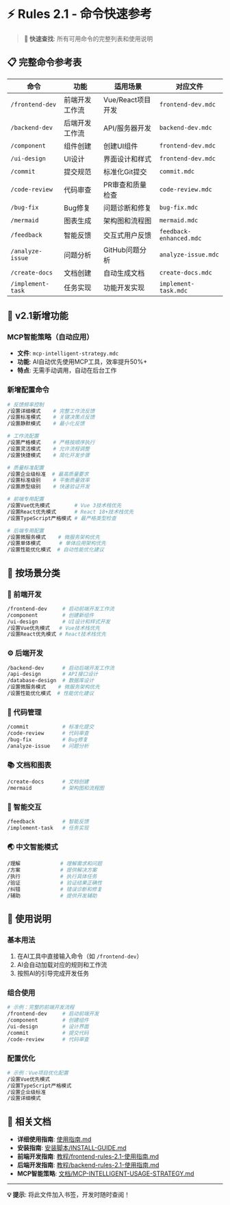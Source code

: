 # ⚡ Rules 2.1 - 命令快速参考

> **🎯 快速查找**: 所有可用命令的完整列表和使用说明

## 📋 完整命令参考表

| 命令 | 功能 | 适用场景 | 对应文件 |
|------|------|----------|----------|
| `/frontend-dev` | 前端开发工作流 | Vue/React项目开发 | `frontend-dev.mdc` |
| `/backend-dev` | 后端开发工作流 | API/服务器开发 | `backend-dev.mdc` |
| `/component` | 组件创建 | 创建UI组件 | `frontend-dev.mdc` |
| `/ui-design` | UI设计 | 界面设计和样式 | `frontend-dev.mdc` |
| `/commit` | 提交规范 | 标准化Git提交 | `commit.mdc` |
| `/code-review` | 代码审查 | PR审查和质量检查 | `code-review.mdc` |
| `/bug-fix` | Bug修复 | 问题诊断和修复 | `bug-fix.mdc` |
| `/mermaid` | 图表生成 | 架构图和流程图 | `mermaid.mdc` |
| `/feedback` | 智能反馈 | 交互式用户反馈 | `feedback-enhanced.mdc` |
| `/analyze-issue` | 问题分析 | GitHub问题分析 | `analyze-issue.mdc` |
| `/create-docs` | 文档创建 | 自动生成文档 | `create-docs.mdc` |
| `/implement-task` | 任务实现 | 功能开发实现 | `implement-task.mdc` |

## 🧠 v2.1新增功能

### MCP智能策略（自动应用）
- **文件**: `mcp-intelligent-strategy.mdc`
- **功能**: AI自动优先使用MCP工具，效率提升50%+
- **特点**: 无需手动调用，自动在后台工作

### 新增配置命令
```bash
# 反馈频率控制
/设置详细模式    # 完整工作流反馈
/设置标准模式    # 关键决策点反馈  
/设置静默模式    # 最小化反馈

# 工作流配置
/设置严格模式    # 严格按顺序执行
/设置灵活模式    # 允许流程调整
/设置快捷模式    # 简化开发步骤

# 质量标准配置
/设置企业级标准  # 最高质量要求
/设置标准级别    # 平衡质量效率
/设置原型级别    # 快速验证开发

# 前端专用配置
/设置Vue优先模式        # Vue 3技术栈优先
/设置React优先模式      # React 18+技术栈优先
/设置TypeScript严格模式 # 最严格类型检查

# 后端专用配置
/设置微服务模式    # 微服务架构优先
/设置单体模式      # 单体应用架构优先
/设置性能优化模式  # 自动性能优化建议
```

## 🎯 按场景分类

### 🎨 前端开发
```bash
/frontend-dev     # 启动前端开发工作流
/component        # 创建新组件
/ui-design        # UI设计和样式开发
/设置Vue优先模式   # Vue技术栈优先
/设置React优先模式 # React技术栈优先
```

### ⚙️ 后端开发
```bash
/backend-dev      # 启动后端开发工作流
/api-design       # API接口设计
/database-design  # 数据库设计
/设置微服务模式    # 微服务架构优先
/设置性能优化模式  # 性能优化建议
```

### 🔧 代码管理
```bash
/commit           # 标准化提交
/code-review      # 代码审查
/bug-fix          # Bug修复
/analyze-issue    # 问题分析
```

### 📚 文档和图表
```bash
/create-docs      # 文档创建
/mermaid          # 架构图和流程图
```

### 🤖 智能交互
```bash
/feedback         # 智能反馈
/implement-task   # 任务实现
```

### 🌏 中文智能模式
```bash
/理解             # 理解需求和问题
/方案             # 提供解决方案
/执行             # 执行具体任务
/验证             # 验证结果正确性
/纠错             # 错误诊断和修复
/辅助             # 提供开发辅助
```

## 📖 使用说明

### 基本用法
1. 在AI工具中直接输入命令（如 `/frontend-dev`）
2. AI会自动加载对应的规则和工作流
3. 按照AI的引导完成开发任务

### 组合使用
```bash
# 示例：完整的前端开发流程
/frontend-dev     # 启动前端开发
/component        # 创建组件
/ui-design        # 设计界面
/commit           # 提交代码
/code-review      # 代码审查
```

### 配置优化
```bash
# 示例：Vue项目优化配置
/设置Vue优先模式
/设置TypeScript严格模式
/设置企业级标准
/设置详细模式
```

## 🔗 相关文档

- **详细使用指南**: [使用指南.md](使用指南.md)
- **安装指南**: [安装脚本/INSTALL-GUIDE.md](安装脚本/INSTALL-GUIDE.md)
- **前端开发指南**: [教程/frontend-rules-2.1-使用指南.md](教程/frontend-rules-2.1-使用指南.md)
- **后端开发指南**: [教程/backend-rules-2.1-使用指南.md](教程/backend-rules-2.1-使用指南.md)
- **MCP智能策略**: [文档/MCP-INTELLIGENT-USAGE-STRATEGY.md](文档/MCP-INTELLIGENT-USAGE-STRATEGY.md)

---

**💡 提示**: 将此文件加入书签，开发时随时查阅！
